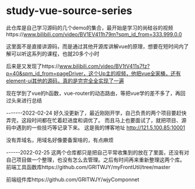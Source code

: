 # study-vue-source-series
  此仓库是自己学习源码的几个demo的集合，最开始是学习的尚硅谷的视频https://www.bilibili.com/video/BV1EV411h79m?spm_id_from=333.999.0.0
  
  这里面不是直接讲源码，而是通过其他开源库讲解vue的原理，想要在短时间内了解可以听这系列的课程，也就20多个小时
  
  后来是又发现了https://www.bilibili.com/video/BV1tV411s7fz?p=40&spm_id_from=pageDriver，这个Up主的视频，他把vue全家桶，还有element-ui其他的源码，真的是完完全全实现了一遍
  
  现在学到了vue的h函数，vue-router的动态路由，等把vue学的差不多了，再回过头来进行总结

-------2022-02-24
好久没更新了，最近刚刚开学，自己负责的两个项目要赶快弄完，这段时间都在忙着赶进度和调优了。
而且马上也要面试了，就把项目、源码中遇到的一些技巧等记录下来。
这是我的博客地址 http://121.5.100.85:10001

没有弄域名，用域名好像要备案啥的，有点麻烦

------2022-02-25
这两个仓库都只是把自己平常收集到的放在了里面，还没有对自己项目做一个整理，也没有怎么去管理。之后有时间再来重新整理这两个库。
前端工具函数库https://github.com/GRITWJY/myFrontUtil/tree/master

前端组件库https://github.com/GRITWJY/wjyComponnet

